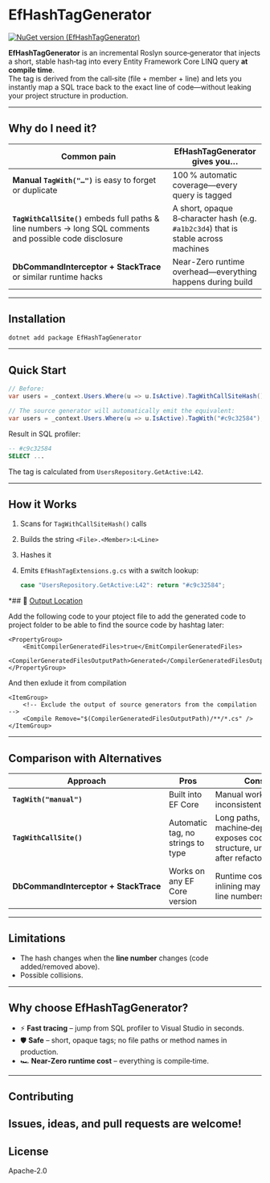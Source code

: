 ﻿# EfHashTagGenerator

[![NuGet version (EfHashTagGenerator)](https://img.shields.io/nuget/v/EfHashTagGenerator.svg?style=flat-square)](https://www.nuget.org/packages/EfHashTagGenerator/)

**EfHashTagGenerator** is an incremental Roslyn source‑generator that injects a short, stable hash‑tag into every Entity Framework Core LINQ query **at compile time**.  
The tag is derived from the call‑site (file + member + line) and lets you instantly map a SQL trace back to the exact line of code—without leaking your project structure in production.

---

## Why do I need it?

| Common pain | EfHashTagGenerator gives you… |
|-------------|------------------------------|
| **Manual `TagWith("…")`** is easy to forget or duplicate | 100 % automatic coverage—every query is tagged |
| **`TagWithCallSite()`** embeds full paths & line numbers → long SQL comments and possible code disclosure | A short, opaque 8‑character hash (e.g. `#a1b2c3d4`) that is stable across machines |
| **DbCommandInterceptor + StackTrace** or similar runtime hacks | Near-Zero runtime overhead—everything happens during build |

---

## Installation

```bash
dotnet add package EfHashTagGenerator
```
---

## Quick Start

```csharp
// Before:
var users = _context.Users.Where(u => u.IsActive).TagWithCallSiteHash();

// The source generator will automatically emit the equivalent:
var users = _context.Users.Where(u => u.IsActive).TagWith("#c9c32584");
```

Result in SQL profiler:

```sql
-- #c9c32584
SELECT ...
```

The tag is calculated from `UsersRepository.GetActive:L42`.

---

## How it Works

1. Scans for `TagWithCallSiteHash()` calls
2. Builds the string `<File>.<Member>:L<Line>`
3. Hashes it
4. Emits `EfHashTagExtensions.g.cs` with a switch lookup:

   ```csharp
   case "UsersRepository.GetActive:L42": return "#c9c32584";
   ```

*## 📂 [Output Location](https://andrewlock.net/creating-a-source-generator-part-6-saving-source-generator-output-in-source-control/)

Add the following code to your ptoject file to add the generated code to project folder to be able to find the source code by hashtag later:

```
<PropertyGroup>
    <EmitCompilerGeneratedFiles>true</EmitCompilerGeneratedFiles>
    <CompilerGeneratedFilesOutputPath>Generated</CompilerGeneratedFilesOutputPath>
</PropertyGroup>
```

And then exlude it from compilation

```
<ItemGroup>
    <!-- Exclude the output of source generators from the compilation -->
    <Compile Remove="$(CompilerGeneratedFilesOutputPath)/**/*.cs" />
</ItemGroup>
```

---

## Comparison with Alternatives

| Approach | Pros | Cons |
|----------|------|------|
| **`TagWith("manual")`** | Built into EF Core | Manual work, inconsistent naming |
| **`TagWithCallSite()`** | Automatic tag, no strings to type | Long paths, machine‑dependent, exposes code structure, unstable after refactoring |
| **DbCommandInterceptor + StackTrace** | Works on any EF Core version | Runtime cost; JIT inlining may break line numbers |

---

## Limitations

* The hash changes when the **line number** changes (code added/removed above).  
* Possible collisions.

---

## Why choose EfHashTagGenerator?

* ⚡ **Fast tracing** – jump from SQL profiler to Visual Studio in seconds.  
* 🛡 **Safe** – short, opaque tags; no file paths or method names in production.  
* 🏎 **Near-Zero runtime cost** – everything is compile‑time.  

---

## Contributing

Issues, ideas, and pull requests are welcome!
---

## License

Apache‑2.0
